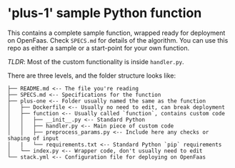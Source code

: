 # 'plus-1' sample Python function

This contains a complete sample function, wrapped ready for deployment on OpenFaas. Check `SPECS.md` for details of the algorithm. You can use this repo as either a sample or a start-point for your own function. 

*TLDR*: Most of the custom functionality is inside `handler.py`.

There are three levels, and the folder structure looks like:

```
├── README.md <-- The file you're reading
├── SPECS.md <-- Specifications for the function
├── plus-one <-- Folder usually named the same as the function
│   ├── Dockerfile <-- Usually no need to edit, can break deployment
│   ├── function <-- Usually called `function`, contains custom code
│   │   ├── __init__.py <-- Standard Python
│   │   ├── handler.py <-- Main piece of custom code
│   │   ├── preprocess_params.py <-- Include here any checks or shaping of input
│   |   └── requirements.txt <-- Standard Python `pip` requirements
│   └── index.py <-- Wrapper code, don't usually need to edit
└── stack.yml <-- Configuration file for deploying on OpenFaas
```